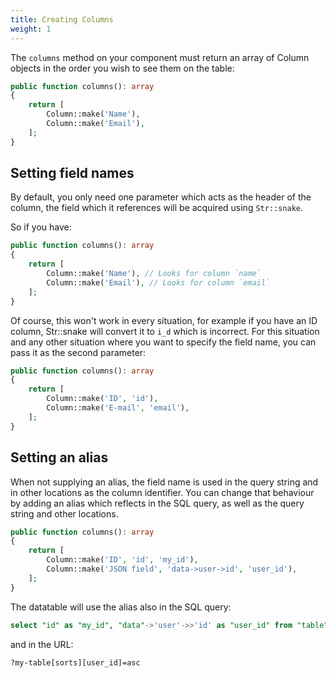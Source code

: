```yaml
---
title: Creating Columns
weight: 1
---
```


The `columns` method on your component must return an array of Column objects in the order you wish to see them on the table:

```php
public function columns(): array
{
    return [
        Column::make('Name'),
        Column::make('Email'),
    ];
}
```

## Setting field names

By default, you only need one parameter which acts as the header of the column, the field which it references will be acquired using `Str::snake`.

So if you have:

```php
public function columns(): array
{
    return [
        Column::make('Name'), // Looks for column `name`
        Column::make('Email'), // Looks for column `email`
    ];
}
```

Of course, this won't work in every situation, for example if you have an ID column, Str::snake will convert it to `i_d` which is incorrect. For this situation and any other situation where you want to specify the field name, you can pass it as the second parameter:

```php
public function columns(): array
{
    return [
        Column::make('ID', 'id'),
        Column::make('E-mail', 'email'),
    ];
}
```

## Setting an alias

When not supplying an alias, the field name is used in the query string and in other locations as the column identifier.
You can change that behaviour by adding an alias which reflects in the SQL query, as well as the query string and other locations.

```php
public function columns(): array
{
    return [
        Column::make('ID', 'id', 'my_id'),
        Column::make('JSON field', 'data->user->id', 'user_id'),
    ];
}
```

The datatable will use the alias also in the SQL query:

```sql
select "id" as "my_id", "data"->'user'->>'id' as "user_id" from "table" order by "user_id" asc limit 10 offset 0
```

and in the URL:
```
?my-table[sorts][user_id]=asc
```
